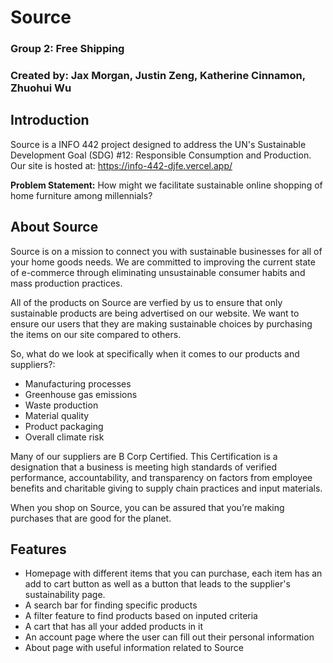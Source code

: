 # Source
### Group 2: Free Shipping
### Created by: Jax Morgan, Justin Zeng, Katherine Cinnamon, Zhuohui Wu
## Introduction

Source is a INFO 442 project designed to address the UN's Sustainable Development Goal (SDG) #12: Responsible Consumption and Production.
Our site is hosted at: https://info-442-djfe.vercel.app/

**Problem Statement:** How might we facilitate sustainable online shopping of home furniture among millennials? 

## About Source

Source is on a mission to connect you with sustainable businesses for all of your home goods needs. We are committed to improving the current state of e-commerce through eliminating unsustainable consumer habits and mass production practices.

All of the products on Source are verfied by us to ensure that only sustainable products are being advertised on our website. We want to ensure our users that they are making sustainable choices by purchasing the items on our site compared to others. 

So, what do we look at specifically when it comes to our products and suppliers?:
* Manufacturing processes
* Greenhouse gas emissions
* Waste production
* Material quality
* Product packaging
* Overall climate risk

Many of our suppliers are B Corp Certified. This Certification is a designation that a business is meeting high standards of verified performance, accountability, and transparency on factors from employee benefits and charitable giving to supply chain practices and input materials.

When you shop on Source, you can be assured that you’re making purchases that are good for the planet.
## Features

* Homepage with different items that you can purchase, each item has an add to cart button as well as a button that leads to the supplier's sustainability page. 
* A search bar for finding specific products
* A filter feature to find products based on inputed criteria
* A cart that has all your added products in it
* An account page where the user can fill out their personal information
* About page with useful information related to Source
